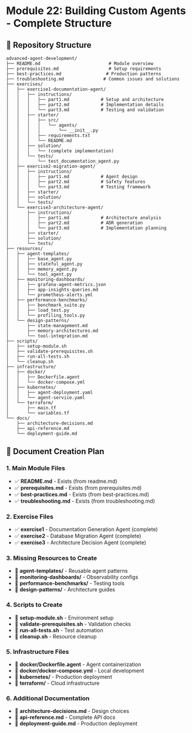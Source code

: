 # Module 22: Building Custom Agents - Complete Structure

## 📁 Repository Structure

```
advanced-agent-development/
├── README.md                          # Module overview
├── prerequisites.md                   # Setup requirements
├── best-practices.md                 # Production patterns
├── troubleshooting.md               # Common issues and solutions
├── exercises/
│   ├── exercise1-documentation-agent/
│   │   ├── instructions/
│   │   │   ├── part1.md            # Setup and architecture
│   │   │   ├── part2.md            # Implementation details
│   │   │   └── part3.md            # Testing and validation
│   │   ├── starter/
│   │   │   ├── src/
│   │   │   │   └── agents/
│   │   │   │       └── __init__.py
│   │   │   ├── requirements.txt
│   │   │   └── README.md
│   │   ├── solution/
│   │   │   └── (complete implementation)
│   │   └── tests/
│   │       └── test_documentation_agent.py
│   ├── exercise2-migration-agent/
│   │   ├── instructions/
│   │   │   ├── part1.md            # Agent design
│   │   │   ├── part2.md            # Safety features
│   │   │   └── part3.md            # Testing framework
│   │   ├── starter/
│   │   ├── solution/
│   │   └── tests/
│   └── exercise3-architecture-agent/
│       ├── instructions/
│       │   ├── part1.md            # Architecture analysis
│       │   ├── part2.md            # ADR generation
│       │   └── part3.md            # Implementation planning
│       ├── starter/
│       ├── solution/
│       └── tests/
├── resources/
│   ├── agent-templates/
│   │   ├── base_agent.py
│   │   ├── stateful_agent.py
│   │   ├── memory_agent.py
│   │   └── tool_agent.py
│   ├── monitoring-dashboards/
│   │   ├── grafana-agent-metrics.json
│   │   ├── app-insights-queries.md
│   │   └── prometheus-alerts.yml
│   ├── performance-benchmarks/
│   │   ├── benchmark_suite.py
│   │   ├── load_test.py
│   │   └── profiling_tools.py
│   └── design-patterns/
│       ├── state-management.md
│       ├── memory-architectures.md
│       └── tool-integration.md
├── scripts/
│   ├── setup-module.sh
│   ├── validate-prerequisites.sh
│   ├── run-all-tests.sh
│   └── cleanup.sh
├── infrastructure/
│   ├── docker/
│   │   ├── Dockerfile.agent
│   │   └── docker-compose.yml
│   ├── kubernetes/
│   │   ├── agent-deployment.yaml
│   │   └── agent-service.yaml
│   └── terraform/
│       ├── main.tf
│       └── variables.tf
└── docs/
    ├── architecture-decisions.md
    ├── api-reference.md
    └── deployment-guide.md
```

## 📄 Document Creation Plan

### 1. Main Module Files
- ✅ **README.md** - Exists (from readme.md)
- ✅ **prerequisites.md** - Exists (from prerequisites.md)
- ✅ **best-practices.md** - Exists (from best-practices.md)
- ✅ **troubleshooting.md** - Exists (from troubleshooting.md)

### 2. Exercise Files
- ✅ **exercise1** - Documentation Generation Agent (complete)
- ✅ **exercise2** - Database Migration Agent (complete)
- ✅ **exercise3** - Architecture Decision Agent (complete)

### 3. Missing Resources to Create
- 📝 **agent-templates/** - Reusable agent patterns
- 📝 **monitoring-dashboards/** - Observability configs
- 📝 **performance-benchmarks/** - Testing tools
- 📝 **design-patterns/** - Architecture guides

### 4. Scripts to Create
- 📝 **setup-module.sh** - Environment setup
- 📝 **validate-prerequisites.sh** - Validation checks
- 📝 **run-all-tests.sh** - Test automation
- 📝 **cleanup.sh** - Resource cleanup

### 5. Infrastructure Files
- 📝 **docker/Dockerfile.agent** - Agent containerization
- 📝 **docker/docker-compose.yml** - Local development
- 📝 **kubernetes/** - Production deployment
- 📝 **terraform/** - Cloud infrastructure

### 6. Additional Documentation
- 📝 **architecture-decisions.md** - Design choices
- 📝 **api-reference.md** - Complete API docs
- 📝 **deployment-guide.md** - Production deployment